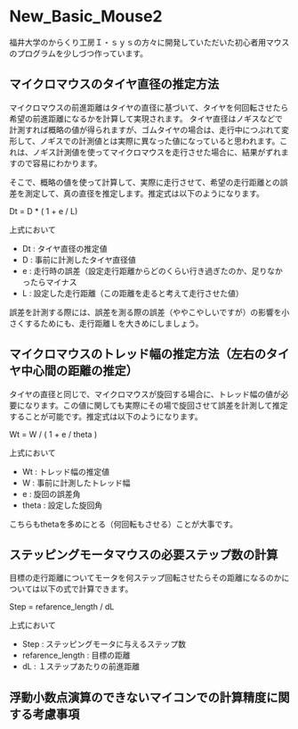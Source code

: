 # New_Basic_Mouse2

福井大学のからくり工房Ｉ・ｓｙｓの方々に開発していただいた初心者用マウスのプログラムを少しづつ作っています。

## マイクロマウスのタイヤ直径の推定方法
マイクロマウスの前進距離はタイヤの直径に基づいて、タイヤを何回転させたら希望の前進距離になるかを計算して実現されます。
タイヤ直径はノギスなどで計測すれば概略の値が得られますが、ゴムタイヤの場合は、走行中につぶれて変形して、ノギスでの計測値とは実際に異なった値になっていると思われます。これは、ノギス計測値を使ってマイクロマウスを走行させた場合に、結果がずれますので容易にわかります。

そこで、概略の値を使って計算して、実際に走行させて、希望の走行距離との誤差を測定して、真の直径を推定します。推定式は以下のようになります。

Dt = D * ( 1 + e / L)

上式において

- Dt : タイヤ直径の推定値
- D  : 事前に計測したタイヤ直径値
- e  : 走行時の誤差（設定走行距離からどのくらい行き過ぎたのか、足りなかったらマイナス
- L  : 設定した走行距離（この距離を走ると考えて走行させた値）

誤差を計測する際には、誤差を測る際の誤差（ややこやしいですが）の影響を小さくするためにも、走行距離Ｌを大きめにしましょう。

## マイクロマウスのトレッド幅の推定方法（左右のタイヤ中心間の距離の推定）
タイヤの直径と同じで、マイクロマウスが旋回する場合に、トレッド幅の値が必要になります。この値に関しても実際にその場で旋回させて誤差を計測して推定することが可能です。推定式は以下のようになります。

Wt = W / ( 1 + e / theta )

上式において

- Wt    : トレッド幅の推定値
- W     : 事前に計測したトレッド幅
- e     : 旋回の誤差角
- theta : 設定した旋回角

こちらもthetaを多めにとる（何回転もさせる）ことが大事です。

## ステッピングモータマウスの必要ステップ数の計算
目標の走行距離についてモータを何ステップ回転させたらその距離になるのかについては以下の式で計算できます。

Step = refarence_length / dL

上式において

- Step : ステッピングモータに与えるステップ数
- refarence_length : 目標の距離
- dL : １ステップあたりの前進距離

## 浮動小数点演算のできないマイコンでの計算精度に関する考慮事項
